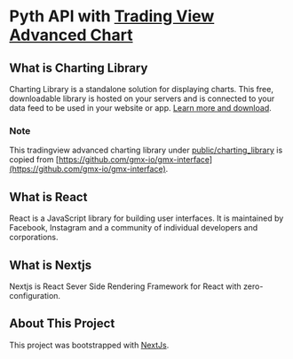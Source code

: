 # Pyth API with [Trading View Advanced Chart](https://www.tradingview.com/advanced-charts/)

## What is Charting Library

Charting Library is a standalone solution for displaying charts. This free, downloadable library is hosted on your servers and is connected to your data feed to be used in your website or app. [Learn more and download](https://www.tradingview.com/HTML5-stock-forex-bitcoin-charting-library/).

### Note

This tradingview advanced charting library under [public/charting_library](./public/charting_library/) is copied from [https://github.com/gmx-io/gmx-interface](https://github.com/gmx-io/gmx-interface).

## What is React

React is a JavaScript library for building user interfaces. It is maintained by Facebook, Instagram and a community of individual developers and corporations.

## What is Nextjs

Nextjs is React Sever Side Rendering Framework for React with zero-configuration.

## About This Project

This project was bootstrapped with [NextJs](https://github.com/vercel/next.js).
